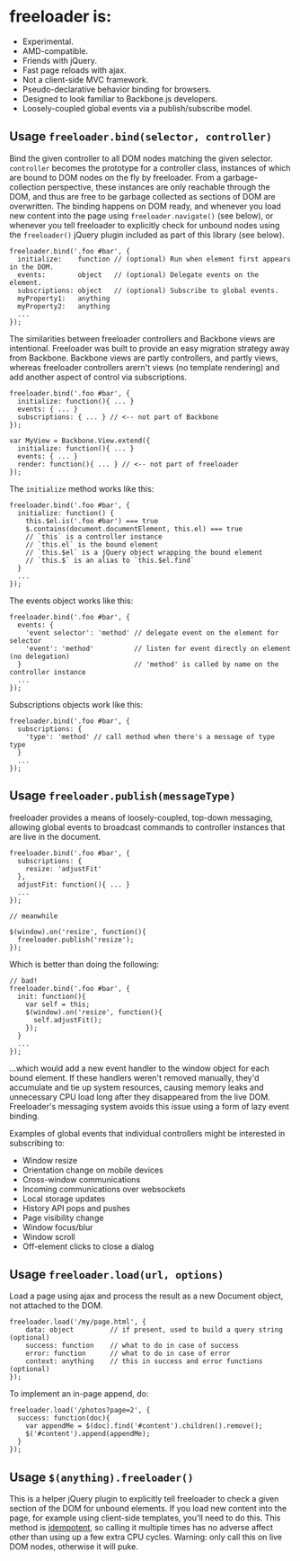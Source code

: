 # freeloader is:

 * Experimental.
 * AMD-compatible.
 * Friends with jQuery.
 * Fast page reloads with ajax.
 * Not a client-side MVC framework.
 * Pseudo-declarative behavior binding for browsers.
 * Designed to look familiar to Backbone.js developers.
 * Loosely-coupled global events via a publish/subscribe model.

## Usage `freeloader.bind(selector, controller)`

Bind the given controller to all DOM nodes matching the given selector. `controller` becomes the prototype for a controller class, instances of which are bound to DOM nodes on the fly by freeloader. From a garbage-collection perspective, these instances are only reachable through the DOM, and thus are free to be garbage collected as sections of DOM are overwritten. The binding happens on DOM ready, and whenever you load new content into the page using `freeloader.navigate()` (see below), or whenever you tell freeloader to explicitly check for unbound nodes using the `freeloader()` jQuery plugin included as part of this library (see below).

    freeloader.bind('.foo #bar', {
      initialize:    function // (optional) Run when element first appears in the DOM.
      events:        object   // (optional) Delegate events on the element.
      subscriptions: object   // (optional) Subscribe to global events.
      myProperty1:   anything
      myProperty2:   anything
      ...
    });

The similarities between freeloader controllers and Backbone views are intentional. Freeloader was built to provide an easy migration strategy away from Backbone. Backbone views are partly controllers, and partly views, whereas freeloader controllers arern't views (no template rendering) and add another aspect of control via subscriptions.

    freeloader.bind('.foo #bar', {
      initialize: function(){ ... }
      events: { ... }
      subscriptions: { ... } // <-- not part of Backbone
    });

    var MyView = Backbone.View.extend({
      initialize: function(){ ... }
      events: { ... }
      render: function(){ ... } // <-- not part of freeloader
    });

The `initialize` method works like this:

    freeloader.bind('.foo #bar', {
      initialize: function() {
        this.$el.is('.foo #bar') === true
        $.contains(document.documentElement, this.el) === true
        // `this` is a controller instance
        // `this.el` is the bound element
        // `this.$el` is a jQuery object wrapping the bound element
        // `this.$` is an alias to `this.$el.find`
      }
      ...
    });

The events object works like this:

    freeloader.bind('.foo #bar', {
      events: {
        'event selector': 'method' // delegate event on the element for selector
        'event': 'method'          // listen for event directly on element (no delegation)
      }                            // 'method' is called by name on the controller instance
      ...
    });

Subscriptions objects work like this:

    freeloader.bind('.foo #bar', {
      subscriptions: {
        'type': 'method' // call method when there's a message of type type
      }
      ...
    });

## Usage `freeloader.publish(messageType)`

freeloader provides a means of loosely-coupled, top-down messaging, allowing global events to broadcast commands to controller instances that are live in the document.

    freeloader.bind('.foo #bar', {
      subscriptions: {
        resize: 'adjustFit'
      },
      adjustFit: function(){ ... }
      ...
    });

    // meanwhile

    $(window).on('resize', function(){
      freeloader.publish('resize');
    });

Which is better than doing the following:

    // bad!
    freeloader.bind('.foo #bar', {
      init: function(){
        var self = this;
        $(window).on('resize', function(){
          self.adjustFit();
        });
      }
      ...
    });

...which would add a new event handler to the window object for each bound element. If these handlers weren't removed manually, they'd accumulate and tie up system resources, causing memory leaks and unnecessary CPU load long after they disappeared from the live DOM. Freeloader's messaging system avoids this issue using a form of lazy event binding.

Examples of global events that individual controllers might be interested in subscribing to:

 * Window resize
 * Orientation change on mobile devices
 * Cross-window communications
 * Incoming communications over websockets
 * Local storage updates
 * History API pops and pushes
 * Page visibility change
 * Window focus/blur
 * Window scroll
 * Off-element clicks to close a dialog

## Usage `freeloader.load(url, options)`

Load a page using ajax and process the result as a new Document object, not attached to the DOM.

    freeloader.load('/my/page.html', {
        data: object         // if present, used to build a query string (optional)
        success: function    // what to do in case of success
        error: function      // what to do in case of error
        context: anything    // this in success and error functions (optional)
    });

To implement an in-page append, do:

    freeloader.load('/photos?page=2', {
      success: function(doc){
        var appendMe = $(doc).find('#content').children().remove();
        $('#content').append(appendMe);
      }
    });

## Usage `$(anything).freeloader()`

This is a helper jQuery plugin to explicitly tell freeloader to check a given section of the DOM for unbound elements. If you load new content into the page, for example using client-side templates, you'll need to do this. This method is [idempotent](http://en.wikipedia.org/wiki/Idempotence), so calling it multiple times has no adverse affect other than using up a few extra CPU cycles. Warning: only call this on live DOM nodes, otherwise it will puke.



